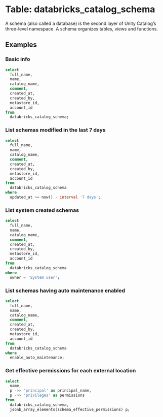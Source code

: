 # Table: databricks_catalog_schema

A schema (also called a database) is the second layer of Unity Catalog’s three-level namespace. A schema organizes tables, views and functions. 

## Examples

### Basic info

```sql
select
  full_name,
  name,
  catalog_name,
  comment,
  created_at,
  created_by,
  metastore_id,
  account_id
from
  databricks_catalog_schema;
```

### List schemas modified in the last 7 days

```sql
select
  full_name,
  name,
  catalog_name,
  comment,
  created_at,
  created_by,
  metastore_id,
  account_id
from  
  databricks_catalog_schema
where
  updated_at >= now() - interval '7 days';
```

### List system created schemas

```sql
select
  full_name,
  name,
  catalog_name,
  comment,
  created_at,
  created_by,
  metastore_id,
  account_id
from
  databricks_catalog_schema
where
  owner = 'System user';
```

### List schemas having auto maintenance enabled

```sql
select
  full_name,
  name,
  catalog_name,
  comment,
  created_at,
  created_by,
  metastore_id,
  account_id
from
  databricks_catalog_schema
where
  enable_auto_maintenance;
```

### Get effective permissions for each external location

```sql
select
  name,
  p ->> 'principal' as principal_name,
  p ->> 'privileges' as permissions
from
  databricks_catalog_schema,
  jsonb_array_elements(schema_effective_permissions) p;
```
